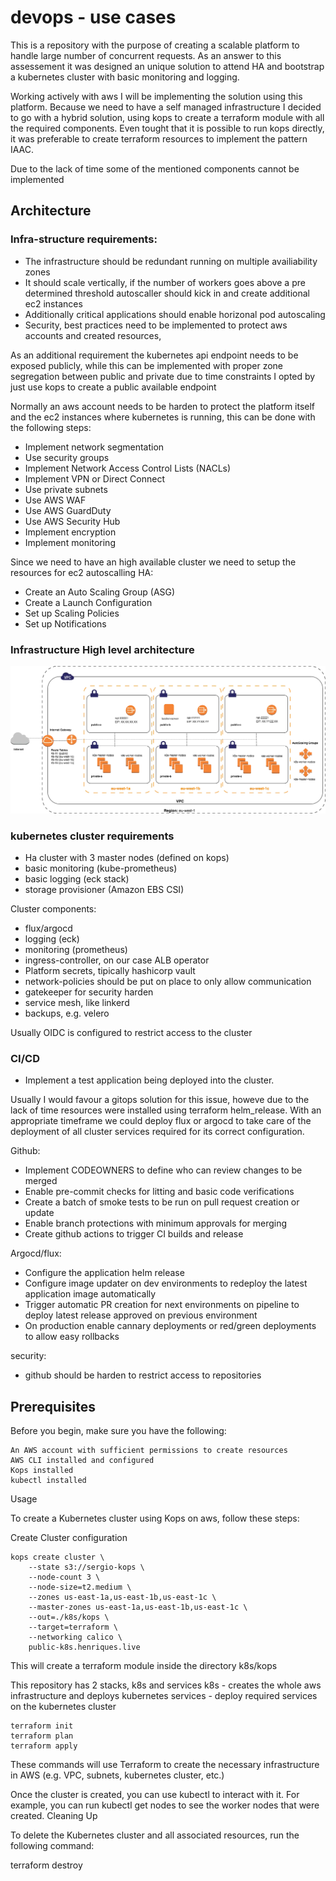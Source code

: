 # devops - use cases
This is a repository with the purpose of creating a scalable platform to handle large number of concurrent requests. 
As an answer to this assessement it was designed an unique solution to attend HA and bootstrap a kubernetes cluster  with basic monitoring and logging.

Working actively with aws I will be implementing the solution using this platform. Because we need to have a self managed infrastructure I decided to go with a hybrid solution, using kops to create a terraform module with all the required components. 
Even tought that it is possible to run kops directly, it was preferable to create terraform resources to implement the pattern IAAC.

Due to the lack of time some of the mentioned components cannot be implemented

## Architecture
### Infra-structure requirements:
- The infrastructure should be redundant running on multiple availiability zones
- It should scale vertically, if the number of workers goes above a pre determined threshold autoscaller should kick in and create additional ec2 instances
- Additionally critical applications should enable horizonal pod autoscaling
- Security, best practices need to be implemented to protect aws accounts and created resources,

As an additional requirement the kubernetes api endpoint needs to be exposed publicly, while this can be implemented with proper zone segregation between public and private due to time constraints I opted by just use kops to create a public available endpoint

Normally an aws account needs to be harden to protect the platform itself and the ec2 instances where kubernetes is running, this can be done with the following steps:
- Implement network segmentation
- Use security groups
- Implement Network Access Control Lists (NACLs)
- Implement VPN or Direct Connect
- Use private subnets
- Use AWS WAF
- Use AWS GuardDuty
- Use AWS Security Hub
- Implement encryption
- Implement monitoring

Since we need to have an high available cluster we need to setup the resources for ec2 autoscalling
HA:
- Create an Auto Scaling Group (ASG)
- Create a Launch Configuration
- Set up Scaling Policies
- Set up Notifications

### Infrastructure High level architecture
![Kubernetes Cluster Architecture Diagram](./images/architecture.webp)

### kubernetes cluster requirements
- Ha cluster with 3 master nodes (defined on kops)
- basic monitoring (kube-prometheus)
- basic logging (eck stack)
- storage provisioner (Amazon EBS CSI)

Cluster components:
- flux/argocd
- logging (eck)
- monitoring (prometheus)
- ingress-controller, on our case ALB operator
- Platform secrets, tipically hashicorp vault
- network-policies should be put on place to only allow communication
- gatekeeper for security harden
- service mesh, like linkerd
- backups, e.g. velero

Usually OIDC is configured to restrict access to the cluster
### CI/CD
- Implement a test application being deployed into the cluster.

Usually I would favour a gitops solution for this issue, howeve due to the lack of time resources were installed using terraform helm_release. With an appropriate timeframe we could deploy flux or argocd to take care of the deployment of all cluster services required for its correct configuration.

Github:
- Implement CODEOWNERS to define who can review changes to be merged
- Enable pre-commit checks for litting and basic code verifications
- Create a batch of smoke tests to be run on pull request creation or update
- Enable branch protections with minimum approvals for merging
- Create github actions to trigger CI builds and release

Argocd/flux:
- Configure the application helm release
- Configure image updater on dev environments to redeploy the latest application image automatically
- Trigger automatic PR creation for next environments on pipeline to deploy latest release approved on previous environment
- On production enable cannary deployments or red/green deployments to allow easy rollbacks

security:
- github should be harden to restrict access to repositories



## Prerequisites

Before you begin, make sure you have the following:

    An AWS account with sufficient permissions to create resources
    AWS CLI installed and configured
    Kops installed
    kubectl installed

Usage

To create a Kubernetes cluster using Kops on aws, follow these steps:

Create Cluster configuration
```
kops create cluster \
    --state s3://sergio-kops \
    --node-count 3 \
    --node-size=t2.medium \
    --zones us-east-1a,us-east-1b,us-east-1c \
    --master-zones us-east-1a,us-east-1b,us-east-1c \
    --out=./k8s/kops \
    --target=terraform \
    --networking calico \
    public-k8s.henriques.live 
```
    
This will create a terraform module inside the directory k8s/kops

This repository has 2 stacks, k8s and services
k8s - creates the whole aws infrastructure and deploys kubernetes
services - deploy required services on the kubernetes cluster

    terraform init
    terraform plan
    terraform apply

These commands will use Terraform to create the necessary infrastructure in AWS (e.g. VPC, subnets, kubernetes cluster, etc.)

Once the cluster is created, you can use kubectl to interact with it. For example, you can run kubectl get nodes to see the worker nodes that were created.
Cleaning Up

To delete the Kubernetes cluster and all associated resources, run the following command:

terraform destroy

